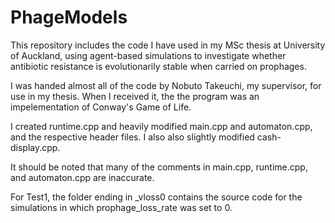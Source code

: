 # PhageModels
This repository includes the code I have used in my MSc thesis at University of Auckland, using agent-based simulations to investigate whether antibiotic resistance is evolutionarily stable when carried on prophages.

I was handed almost all of the code by Nobuto Takeuchi, my supervisor, for use in my thesis. When I received it, the the program was an impelementation of Conway's Game of Life.

I created runtime.cpp and heavily modified main.cpp and automaton.cpp, and the respective header files. I also also slightly modified cash-display.cpp.

It should be noted that many of the comments in main.cpp, runtime.cpp, and automaton.cpp are inaccurate.  

For Test1, the folder ending in _vloss0 contains the source code for the simulations in which prophage_loss_rate was set to 0. 
